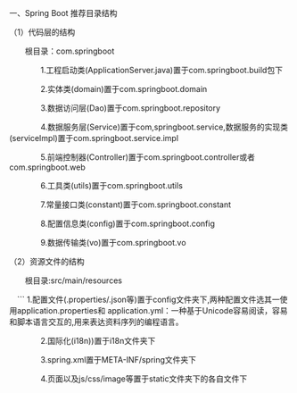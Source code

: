 一、Spring Boot 推荐目录结构  

（1）代码层的结构  

　　根目录：com.springboot  

　　　　1.工程启动类(ApplicationServer.java)置于com.springboot.build包下  

　　　　2.实体类(domain)置于com.springboot.domain  

　　　　3.数据访问层(Dao)置于com.springboot.repository  

　　　　4.数据服务层(Service)置于com,springboot.service,数据服务的实现类(serviceImpl)置于com.springboot.service.impl  

　　　　5.前端控制器(Controller)置于com.springboot.controller或者com.springboot.web

　　　　6.工具类(utils)置于com.springboot.utils  

　　　　7.常量接口类(constant)置于com.springboot.constant  

　　　　8.配置信息类(config)置于com.springboot.config  

　　　　9.数据传输类(vo)置于com.springboot.vo  

（2）资源文件的结构  

　　根目录:src/main/resources  

　``` 1.配置文件(.properties/.json等)置于config文件夹下,两种配置文件选其一使用application.properties和
      application.yml：一种基于Unicode容易阅读，容易和脚本语言交互的,用来表达资料序列的编程语言。

　　　　2.国际化(i18n))置于i18n文件夹下  

　　　　3.spring.xml置于META-INF/spring文件夹下  

　　　　4.页面以及js/css/image等置于static文件夹下的各自文件下  
   ```
